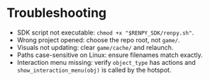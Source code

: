 # Troubleshooting

- SDK script not executable: `chmod +x "$RENPY_SDK/renpy.sh"`.
- Wrong project opened: choose the repo root, not `game/`.
- Visuals not updating: clear `game/cache/` and relaunch.
- Paths case-sensitive on Linux: ensure filenames match exactly.
- Interaction menu missing: verify `object_type` has actions and `show_interaction_menu(obj)` is called by the hotspot.
